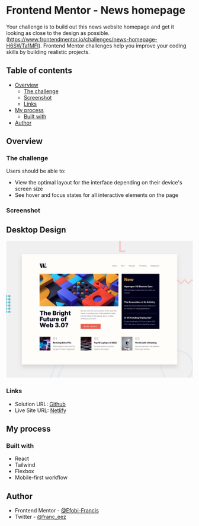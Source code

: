 # Frontend Mentor - News homepage

Your challenge is to build out this news website homepage and get it looking as close to the design as possible. (https://www.frontendmentor.io/challenges/news-homepage-H6SWTa1MFl). Frontend Mentor challenges help you improve your coding skills by building realistic projects. 

## Table of contents

- [Overview](#overview)
  - [The challenge](#the-challenge)
  - [Screenshot](#screenshot)
  - [Links](#links)
- [My process](#my-process)
  - [Built with](#built-with) 
- [Author](#author) 

## Overview

### The challenge

Users should be able to:

- View the optimal layout for the interface depending on their device's screen size
- See hover and focus states for all interactive elements on the page

### Screenshot

## Desktop Design
![Design preview for the News homepage website coding challenge](./desktop-preview.jpg) 

### Links

- Solution URL: [Github](https://github.com/Efobi-Francis/news-homepage-FEM)
- Live Site URL: [Netlify](https://fobi-space-tourism.netlify.app/)

## My process

### Built with

- React
- Tailwind
- Flexbox 
- Mobile-first workflow

## Author

- Frontend Mentor - [@Efobi-Francis](https://www.frontendmentor.io/profile/Efobi-Francis)
- Twitter - [@franc_eez](https://www.twitter.com/franc_eez) 